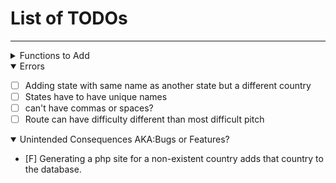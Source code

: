 # List of TODOs
----------------
<details>
<summary>Functions to Add</summary>

+ [ ] Upwards propagation of creation
    + [x] state creates country
    + [x] site creates state
    + [x] area creates site
    + [ ] route creates site
    + [ ] route creates area
+ [ ] Search Functions
    + [ ] By Country
        + [ ] Popularity
        + [ ] Difficulty
        + [ ] Type
    + [ ] By State
        + [ ] Popularity
        + [ ] Difficulty
        + [ ] Type
    + [ ] By Site
        + [ ] Popularity
        + [ ] Difficulty
        + [ ] Type
    + [ ] By Area
        + [ ] Popularity
        + [ ] Difficulty
        + [ ] Type
    + [x] Show all users
    + [x] General route search
+ [ ] Auto make files
    + [x] Countries
    + [x] States
    + [x] Sites
    + [ ] Areas
    + [ ] Routes
+ [ ] Create
    + [x] Country
    + [x] State
    + [x] Site
    + [x] Area
    + [x] Route
    + [x] Route has pictures
    + [x] Pitch
    + [x] Route has pitch
    + [x] User
    + [x] Picture
    + [ ] Route information page (single route)

</details>

<details open>
<summary>Errors</summary>

+ [ ] Adding state with same name as another state but a different country
+ [ ] States have to have unique names
+ [ ] can't have commas or spaces?
+ [ ] Route can have difficulty different than most difficult pitch

</details>

<details open>
<summary>Unintended Consequences AKA:Bugs or Features?</summary>

+ [F] Generating a php site for a non-existent country adds that country to the
database.
</details>
